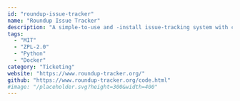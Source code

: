 ```yaml
---
id: "roundup-issue-tracker"
name: "Roundup Issue Tracker"
description: "A simple-to-use and -install issue-tracking system with command-line, web, REST, XML-RPC, and e-mail interfaces. Designed with flexibility in mind - not just another bug tracker."
tags:
  - "MIT"
  - "ZPL-2.0"
  - "Python"
  - "Docker"
category: "Ticketing"
website: "https://www.roundup-tracker.org/"
github: "https://www.roundup-tracker.org/code.html"
#image: "/placeholder.svg?height=300&width=400"
---
```


